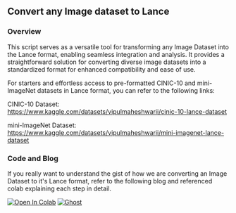 ## Convert any Image dataset to Lance

### Overview
This script serves as a versatile tool for transforming any Image Dataset into the Lance format, enabling seamless integration and analysis. It provides a straightforward solution for converting diverse image datasets into a standardized format for enhanced compatibility and ease of use.

For starters and effortless access to pre-formatted CINIC-10 and mini-ImageNet datasets in Lance format, you can refer to the following links:

CINIC-10 Dataset: https://www.kaggle.com/datasets/vipulmaheshwarii/cinic-10-lance-dataset

mini-ImageNet Dataset: https://www.kaggle.com/datasets/vipulmaheshwarii/mini-imagenet-lance-dataset

### Code and Blog
If you really want to understand the gist of how we are converting an Image Dataset to it's Lance format, refer to the following blog  and referenced colab explaining each step in detail. 

<a href="https://colab.research.google.com/drive/12RjdHmp6m9_Lx7YMRiat4_fYWZ2g63gx?usp=sharing"><img src="https://colab.research.google.com/assets/colab-badge.svg" alt="Open In Colab"></a> [![Ghost](https://img.shields.io/badge/ghost-000?style=for-the-badge&logo=ghost&logoColor=%23F7DF1E)](https://blog.lancedb.com/convert-any-image-dataset-to-lance/)


